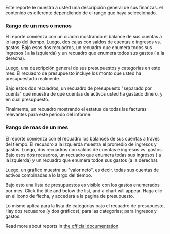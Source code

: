 Este reporte le muestra a usted una descripción general de sus finanzas. el contenido es diferente dependiendo de el rango que haya seleccionado.

### Rango de un mes o menos

El reporte comienza con un cuadro mostrando el balance de sus cuentas a lo largo del tiempo. Luego, dos cajas con saldos de cuentas e ingresos vs. gastos. Bajo esos dos recuadros, un recuadro que enumera todos sus ingresos ( a la izquierda) y un recuadro que enumera todos sus gastos ( a la derecha).

Luego, una descripción general de sus presupuestos y categorías en este mes. El recuadro de presupuesto incluye los monto que usted ha presupuestado realmente.

Bajo estos dos recuadros, un recuadro de presupuesto "separado por cuenta" que muestra de que cuentas de activos usted ha gastado dinero, y en cual presupuesto.

Finalmente, un recuadro mostrando el estatus de todas las facturas relevantes para este periodo del informe.

### Rango de mas de un mes

El reporte comienza con el recuadro los balances de sus cuentas a través del tiempo. El recuadro a la izquierda muestra el promedio de ingresos y gastos. Luego, dos recuadros con saldos de cuentas e ingresos vs. gastos. Bajo esos dos recuadros, un recuadro que enumera todas sus ingresos ( a la izquierda) y un recuadro que enumera todos sus gastos (a la derecha).

Luego, un gráfico muestra su "valor neto", es decir. todas sus cuentas de activos combinadas a lo largo del tiempo.

Bajo esto una lista de presupuestos es visible con los gastos enumerados por mes. Click the title and below the list, and a chart will appear. Haga clic en el icono de flecha, y accederá a la pagina de presupuesto.

Lo mismo aplica para la lista de categorías bajo el recuadro de presupuesto, Hay dos recuadros (y dos gráficos); para las categorías; para ingresos y gastos.

Read more about reports in [the official documentation](https://firefly-iii.readthedocs.io/en/latest/advanced/reports.html).